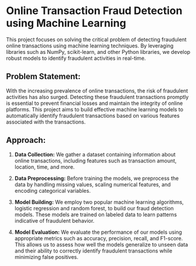 # Online Transaction Fraud Detection using Machine Learning

This project focuses on solving the critical problem of detecting fraudulent online transactions using machine learning techniques. By leveraging libraries such as NumPy, scikit-learn, and other Python libraries, we develop robust models to identify fraudulent activities in real-time.

## Problem Statement:

With the increasing prevalence of online transactions, the risk of fraudulent activities has also surged. Detecting these fraudulent transactions promptly is essential to prevent financial losses and maintain the integrity of online platforms. This project aims to build effective machine learning models to automatically identify fraudulent transactions based on various features associated with the transactions.

## Approach:

1. **Data Collection:** We gather a dataset containing information about online transactions, including features such as transaction amount, location, time, and more.

2. **Data Preprocessing:** Before training the models, we preprocess the data by handling missing values, scaling numerical features, and encoding categorical variables.

3. **Model Building:** We employ two popular machine learning algorithms, logistic regression and random forest, to build our fraud detection models. These models are trained on labeled data to learn patterns indicative of fraudulent behavior.

4. **Model Evaluation:** We evaluate the performance of our models using appropriate metrics such as accuracy, precision, recall, and F1-score. This allows us to assess how well the models generalize to unseen data and their ability to correctly identify fraudulent transactions while minimizing false positives.
